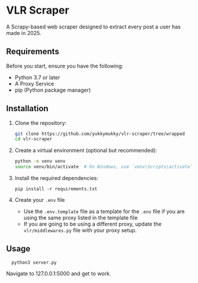 # VLR Scraper

A Scrapy-based web scraper designed to extract every post a user has made in 2025.

## Requirements

Before you start, ensure you have the following:

- Python 3.7 or later
- A Proxy Service
- pip (Python package manager)

## Installation

1. Clone the repository:

   ```bash
   git clone https://github.com/yukkymukky/vlr-scraper/tree/wrapped
   cd vlr-scraper
   ```

2. Create a virtual environment (optional but recommended):

   ```bash
   python -m venv venv
   source venv/bin/activate  # On Windows, use `venv\Scripts\activate`
   ```

3. Install the required dependencies:

   ```
   pip install -r requirements.txt
   ```

4. Create your `.env` file
   - Use the `.env.template` file as a template for the `.env` file if you are using the same proxy listed in the template file
   - If you are going to be using a different proxy, update the `vlr/middlewares.py` file with your proxy setup.

## Usage

```
  python3 server.py
```

Navigate to 127.0.0.1:5000 and get to work.
